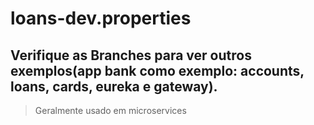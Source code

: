 # loans-dev.properties
## Verifique as Branches para ver outros exemplos(app bank como exemplo: accounts, loans, cards, eureka e gateway).
> Geralmente usado em microservices
